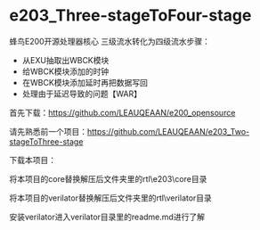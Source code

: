 # e203_Three-stageToFour-stage
蜂鸟E200开源处理器核心
三级流水转化为四级流水步骤：
*   从EXU抽取出WBCK模块
*   给WBCK模块添加的时钟
*   在WBCK模块添加延时再把数据写回
*   处理由于延迟导致的问题【WAR】

 首先下载：https://github.com/LEAUQEAAN/e200_opensource
  
 请先熟悉前一个项目：https://github.com/LEAUQEAAN/e203_Two-stageToThree-stage

 下载本项目：
 
 将本项目的core替换解压后文件夹里的rtl\e203\core目录
 
 将本项目的verilator替换解压后文件夹里的rtl\verilator目录

 安装verilator进入verilator目录里的readme.md进行了解



